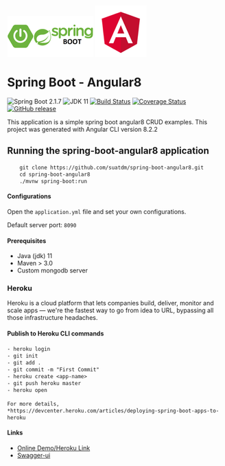 ![](src/main/resources/assets/spring-boot.png) 
![](src/main/resources/assets/angular.png)

# Spring Boot - Angular8
![Spring Boot 2.1.7](https://img.shields.io/badge/Spring%20Boot-2.1.7-brightgreen.svg)
![JDK 11](https://img.shields.io/badge/JDK-11-brightgreen.svg)
[![Build Status](https://travis-ci.org/suatdm/spring-boot-angular8.svg?branch=master)](https://travis-ci.org/suatdm/spring-boot-angular8)
[![Coverage Status](https://coveralls.io/repos/github/suatdm/spring-boot-angular8/badge.svg)](https://coveralls.io/github/suatdm/spring-boot-angular8)
[![GitHub release](https://img.shields.io/github/v/release/suatdm/spring-boot-angular8.svg)](https://github.com/suatdm/spring-boot-angular8/releases/)


This application is a simple spring boot angular8 CRUD examples.
This project was generated with Angular CLI version 8.2.2

## Running the spring-boot-angular8 application
```
	git clone https://github.com/suatdm/spring-boot-angular8.git
	cd spring-boot-angular8
	./mvnw spring-boot:run
```

#### Configurations

Open the `application.yml` file and set your own configurations.

Default server port: `8090`

#### Prerequisites

- Java (jdk) 11
- Maven > 3.0
- Custom mongodb server

### Heroku
Heroku is a cloud platform that lets companies build, deliver, monitor and scale apps — we're the fastest way to go from idea to URL, bypassing all those infrastructure headaches.

#### Publish to Heroku CLI commands
```
- heroku login
- git init
- git add .
- git commit -m "First Commit"
- heroku create <app-name>
- git push heroku master
- heroku open

For more details,
*https://devcenter.heroku.com/articles/deploying-spring-boot-apps-to-heroku

```

#### Links
* [Online Demo/Heroku Link](https://spring-boot-angular8.herokuapp.com/)
* [Swagger-ui](https://spring-boot-angular8.herokuapp.com/swagger-ui.html)
